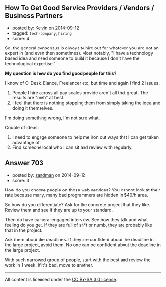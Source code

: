 ## How To Get Good Service Providers / Vendors / Business Partners

- posted by: [Kelvin](https://stackexchange.com/users/1277831/kelvin) on 2014-09-12
- tagged: `tech-company`, `hiring`
- score: 4

So, the general consensus is always to hire out for whatever you are not an expert in (and even then sometimes).  Most notably, "I have a technology based idea and need someone to build it because I don't have the technological expertise."

**My question is how do you find good people for this?**  

I know of O-Desk, Elance, Freelancer etc, but time and again I find 2 issues.

1. People I hire across all pay scales provide aren't all that great.  The results are "meh" at best.
2. I feel that there is nothing stopping them from simply taking the idea and doing it themselves.

I'm doing something wrong, I'm not sure what.

Couple of ideas:

1. I need to engage someone to help me iron out ways that I can get taken advantage of.
2. Find someone local who I can sit and review with regularly.


## Answer 703

- posted by: [sandman](https://stackexchange.com/users/194597/sandman) on 2014-09-12
- score: 3

How do you choose people on those web services? You cannot look at their rate because many, many bad programmers are hidden in $40/h area. 

So how do you differentiate? Ask for the concrete project that they like. Review them and see if they are up to your standard. 

Then do have camera-engaged interview. See how they talk and what feeling do you get. If they are full of sh*t or numb, they are probably like that in the project. 

Ask them about the deadlines. If they are confident about the deadline in the large project, avoid them. No one can be confident about the deadline in the large project. 

With such narrowed group of people, start with the best and review the work in 1 week. If it's bad, move to another. 



---

All content is licensed under the [CC BY-SA 3.0 license](https://creativecommons.org/licenses/by-sa/3.0/).
